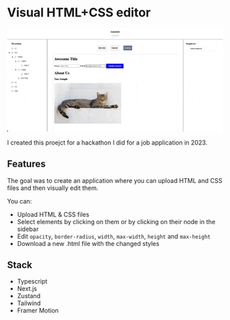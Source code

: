 # Visual HTML+CSS editor
![Preview](/public/page-editor.gif)

I created this proejct for a hackathon I did for a job application in 2023.

## Features
The goal was to create an application where you can upload HTML and CSS files and then visually edit them.

You can:
- Upload HTML & CSS files
- Select elements by clicking on them or by clicking on their node in the sidebar
- Edit `opacity`, `border-radius`, `width`, `max-width`, `height` and `max-height`
- Download a new .html file with the changed styles

## Stack
- Typescript
- Next.js
- Zustand
- Tailwind
- Framer Motion
